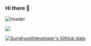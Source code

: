 ### Hi there 👋
![header](https://capsule-render.vercel.app/api?text=AhnSungHyun&animation=fadeIn)

<a href="버튼을 눌렀을 때 이동할 링크" target="_blank"><img src="https://img.shields.io/badge/뱃지레이블-배경색?style=뱃지모양&logo=로고&logoColor=로고색상"/></a>

[![SunghyunItdeveloper's GitHub stats](https://github-readme-stats.vercel.app/api?username=SunghyunItdeveloper)](https://github.com/SunghyunItdeveloper/github-readme-stats)
<!--
**SunghyunItdeveloper/SunghyunItdeveloper** is a ✨ _special_ ✨ repository because its `README.md` (this file) appears on your GitHub profile.

Here are some ideas to get you started:

- 🔭 I’m currently working on ...
- 🌱 I’m currently learning ...
- 👯 I’m looking to collaborate on ...
- 🤔 I’m looking for help with ...
- 💬 Ask me about ...
- 📫 How to reach me: ...
- 😄 Pronouns: ...
- ⚡ Fun fact: ...
-->
